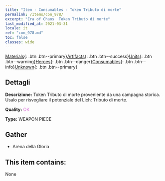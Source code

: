 ```yaml
---
title: "Item - Consumables - Token Tributo di morte"
permalink: /Items/con_978/
excerpt: "Era of Chaos  Token Tributo di morte"
last_modified_at: 2021-03-31
locale: it
ref: "con_978.md"
toc: false
classes: wide
---
```

 [Materials](/it/Items/){: .btn .btn--primary}[Artifacts](/it/Items/Artifacts/){: .btn .btn--success}[Units](/it/Items/Units/){: .btn .btn--warning}[Heroes](/it/Items/Heroes/){: .btn .btn--danger}[Consumables](/it/Items/Consumables/){: .btn .btn--info}[Unknown](/it/Items/Unknown/){: .btn .btn--primary}

## Dettagli
 **Descrizione:** Token Tributo di morte proveniente da una campagna storica. Usalo per risvegliare il potenziale del Lich: Tributo di morte.

 **Quality:** <span style="color: #DA70D6">OK</span>

 **Type:** WEAPON PIECE

## Gather

*    Arena della Gloria 

## This item contains:

  None

